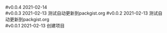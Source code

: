 #v0.0.4  2021-02-14  
#v0.0.3  2021-02-13
测试自动更新到packgist.org
#v0.0.2  2021-02-13
测试自动更新到packgist.org  
#v0.0.1  2021-02-13
创建项目  